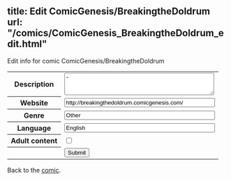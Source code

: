 title: Edit ComicGenesis/BreakingtheDoldrum
url: "/comics/ComicGenesis_BreakingtheDoldrum_edit.html"
---
Edit info for comic ComicGenesis/BreakingtheDoldrum

<form name="comic" action="http://gaepostmail.appspot.com/comic/" method="post">
<table class="comicinfo">
<tr>
<th>Description</th><td><textarea name="description" cols="40" rows="3">-</textarea></td>
</tr>
<tr>
<th>Website</th><td><input type="text" name="url" value="http://breakingthedoldrum.comicgenesis.com/" size="40"/></td>
</tr>
<tr>
<th>Genre</th><td><input type="text" name="genre" value="Other" size="40"/></td>
</tr>
<tr>
<th>Language</th><td><input type="text" name="language" value="English" size="40"/></td>
</tr>
<tr>
<th>Adult content</th><td><input type="checkbox" name="adult" value="adult" /></td>
</tr>
<tr>
<th></th><td>
<input type="hidden" name="comic" value="ComicGenesis_BreakingtheDoldrum" />
<input type="submit" name="submit" value="Submit" />
</td>
</tr>
</table>
</form>

Back to the [comic](ComicGenesis_BreakingtheDoldrum.html).

